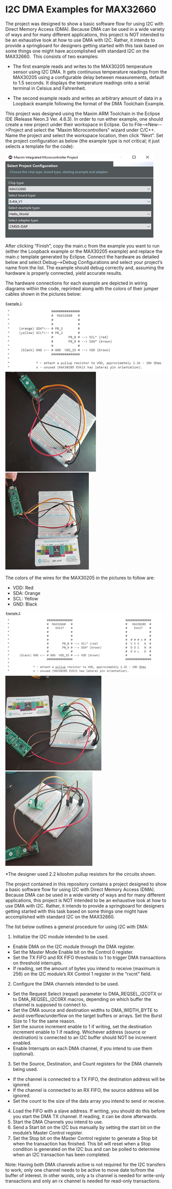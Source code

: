 # I2C DMA Examples for MAX32660

The project was designed to show a basic software flow for using I2C with Direct Memory Access (DMA). Because DMA can be used in a wide variety of ways and for many different applications, this project is NOT intended to be an exhaustive look at how to use DMA with I2C. Rather, it intends to provide a springboard for designers getting started with this task based on some things one might have accomplished with standard I2C on the MAX32660.  This consists of two examples:

- The first example reads and writes to the MAX30205 temperature sensor using I2C DMA. It gets continuous temperature readings from the MAX30205 using a configurable delay between measurements, default to 1.5 seconds. It displays the temperature readings onto a serial terminal in Celsius and Fahrenheit.

- The second example reads and writes an arbitrary amount of data in a Loopback example following the format of the DMA Toolchain Example.

This project was designed using the Maxim ARM Toolchain in the Eclipse IDE (Release Neon.3 Ver. 4.6.3). In order to run either example, one should create a new project under their workspace in Eclipse. Go to File-->New-->Project and select the “Maxim Microcontrollers” wizard under C/C++. Name the project and select the workspace location, then click “Next”. Set the project configuration as below (the example type is not critical; it just selects a template for the code):

![Project](project.png)

After clicking “Finish”, copy the main.c from the example you want to run (either the Loopback example or the MAX30205 example) and replace the main.c template generated by Eclipse. Connect the hardware as detailed below and select Debug-->Debug Configurations and select your project’s name from the list. The example should debug correctly and, assuming the hardware is properly connected, yield accurate results.

The hardware connections for each example are depicted in wiring diagrams within the code, reprinted along with the colors of their jumper cables shown in the pictures below:

![Example 1](example1.png)
![Connection 1](connect1.png) ![Connection 2](connect2.png)

The colors of the wires for the MAX30205 in the pictures to follow are:
- VDD: Red
- SDA: Orange
- SCL: Yellow
- GND: Black

![Example 2](example2.png)
![Connection 3](connect3.png) ![Connection 4](connect4.png)

*The designer used 2.2 kiloohm pullup resistors for the circuits shown.

The project contained in this repository contains a project designed to show a basic software flow for using I2C with Direct Memory Access (DMA). Because DMA can be used in a wide variety of ways and for many different applications, this project is NOT intended to be an exhaustive look at how to use DMA with I2C. Rather, it intends to provide a springboard for designers getting started with this task based on some things one might have accomplished with standard I2C on the MAX32660. 

The list below outlines a general procedure for using I2C with DMA:
1.	Initialize the I2C module intended to be used. 
 - Enable DMA on the I2C module through the DMA register.
 - Set the Master Mode Enable bit on the Control 0 register.
 - Set the TX FIFO and RX FIFO thresholds to 1 to trigger DMA transactions on threshold interrupts.
 - If reading, set the amount of bytes you intend to receive (maximum is 256) on the I2C module’s RX Control 1 register in the “rxcnt” field.
2.	Configure the DMA channels intended to be used.
 - Set the Request Select (reqsel) parameter to DMA_REQSEL_I2C0TX or to DMA_REQSEL_I2C0RX macros, depending on which buffer the channel is supposed to connect to.
 - Set the DMA source and destination widths to DMA_WIDTH_BYTE to avoid overflow/underflow on the target buffers or arrays. Set the Burst Size to 1 for the same reason.
 - Set the source increment enable to 1 if writing, set the destination increment enable to 1 if reading. Whichever address (source or destination) is connected to an I2C buffer should NOT be increment enabled. 
 - Enable Interrupts on each DMA channel, if you intend to use them (optional).
3.	Set the Source, Destination, and Count registers for the DMA channels being used. 
 - If the channel is connected to a TX FIFO, the destination address will be ignored.
 - If the channel is connected to an RX FIFO, the source address will be ignored.
 - Set the count to the size of the data array you intend to send or receive.
4. Load the FIFO with a slave address. If writing, you should do this before you start the DMA TX channel. If reading, it can be done afterwards.
5.	Start the DMA Channels you intend to use.
6.	Send a Start bit on the I2C bus manually by setting the start bit on the module’s Master Control register.
7.	Set the Stop bit on the Master Control register to generate a Stop bit when the transaction has finished. This bit will reset when a Stop condition is generated on the I2C bus and can be polled to determine when an I2C transaction has been completed.

Note: Having both DMA channels active is not required for the I2C transfers to work; only one channel needs to be active to move date to/from the buffer of interest. In other words, only a tx channel is needed for write-only transactions and only an rx channel is needed for read-only transactions.
